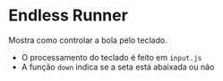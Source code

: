 <h1>Endless Runner</h1>

Mostra como controlar a bola pelo teclado.
* O processamento do teclado é feito em `input.js`
* A função `down` indica se a seta está abaixada ou não
